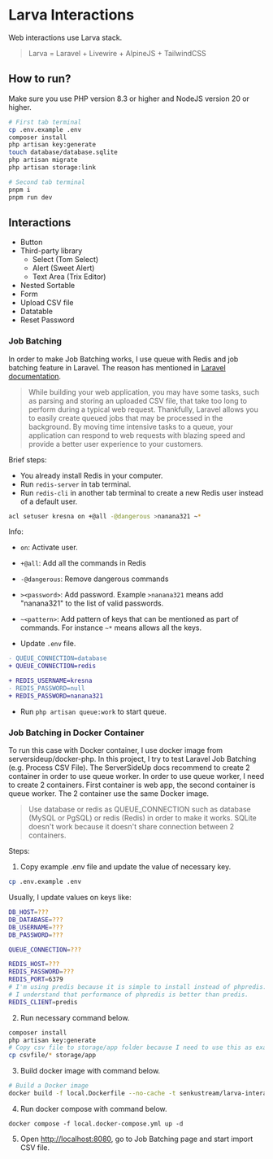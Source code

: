 # Larva Interactions

Web interactions use Larva stack.

> Larva = Laravel + Livewire + AlpineJS + TailwindCSS

## How to run?

Make sure you use PHP version 8.3 or higher and NodeJS version 20 or higher.

```bash
# First tab terminal
cp .env.example .env
composer install
php artisan key:generate
touch database/database.sqlite
php artisan migrate
php artisan storage:link
```

```bash
# Second tab terminal
pnpm i
pnpm run dev
```

## Interactions

- Button
- Third-party library
    - Select (Tom Select)
    - Alert (Sweet Alert)
    - Text Area (Trix Editor)
- Nested Sortable
- Form
- Upload CSV file
- Datatable
- Reset Password

### Job Batching

In order to make Job Batching works, I use queue with Redis and job batching feature in Laravel. The reason has mentioned in [Laravel documentation](https://laravel.com/docs/11.x/queues#introduction).

> While building your web application, you may have some tasks, such as parsing and storing an uploaded CSV file, that take too long to perform during a typical web request. Thankfully, Laravel allows you to easily create queued jobs that may be processed in the background. By moving time intensive tasks to a queue, your application can respond to web requests with blazing speed and provide a better user experience to your customers.

Brief steps:

- You already install Redis in your computer.
- Run `redis-server` in tab terminal.
- Run `redis-cli` in another tab terminal to create a new Redis user instead of a default user.

```bash
acl setuser kresna on +@all -@dangerous >nanana321 ~*
```

Info:

- `on`: Activate user.
- `+@all`: Add all the commands in Redis
- `-@dangerous`: Remove dangerous commands
- `><password>`: Add password. Example `>nanana321` means add "nanana321" to the list of valid passwords.
- `~<pattern>`: Add pattern of keys that can be mentioned as part of commands. For instance `~*` means allows all the keys.

- Update `.env` file.

```diff
- QUEUE_CONNECTION=database
+ QUEUE_CONNECTION=redis

+ REDIS_USERNAME=kresna
- REDIS_PASSWORD=null
+ REDIS_PASSWORD=nanana321
```

- Run `php artisan queue:work` to start queue.

### Job Batching in Docker Container

To run this case with Docker container, I use docker image from serversideup/docker-php. In this project, I try to test Laravel Job Batching (e.g. Process CSV File). The ServerSideUp docs recommend to create 2 container in order to use queue worker. In order to use queue worker, I need to create 2 containers. First container is web app, the second container is queue worker. The 2 container use the same Docker image.

> Use database or redis as QUEUE_CONNECTION such as database (MySQL or PgSQL) or redis (Redis) in order to make it works. SQLite doesn't work because it doesn't share connection between 2 containers.

Steps:

1. Copy example .env file and update the value of necessary key.

```bash
cp .env.example .env
```

Usually, I update values on keys like:

```bash
DB_HOST=???
DB_DATABASE=???
DB_USERNAME=???
DB_PASSWORD=???

QUEUE_CONNECTION=???

REDIS_HOST=???
REDIS_PASSWORD=???
REDIS_PORT=6379
# I'm using predis because it is simple to install instead of phpredis.
# I understand that performance of phpredis is better than predis.
REDIS_CLIENT=predis
```

2. Run necessary command below.

```bash
composer install
php artisan key:generate
# Copy csv file to storage/app folder because I need to use this as example.
cp csvfile/* storage/app
```

3. Build docker image with command below.

```bash
# Build a Docker image
docker build -f local.Dockerfile --no-cache -t senkustream/larva-interactions:local .
```

4. Run docker compose with command below.

```
docker compose -f local.docker-compose.yml up -d
```

5. Open [http://localhost:8080](http://localhost:8080), go to Job Batching page and start import CSV file.
